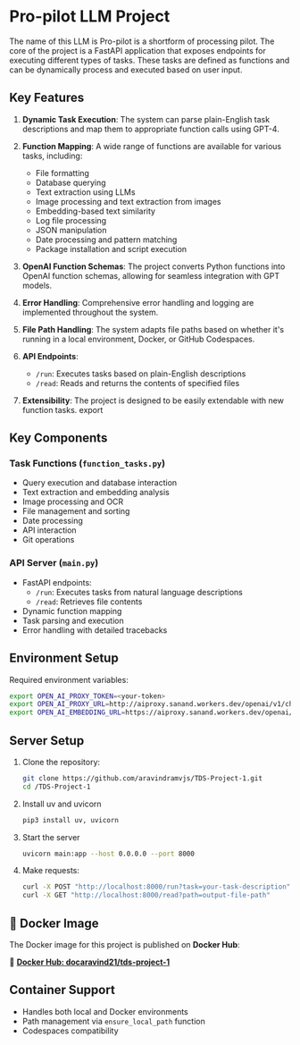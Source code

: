 # Pro-pilot LLM Project
The name of this LLM is Pro-pilot is a shortform of processing pilot. The core of the project is a FastAPI application that exposes endpoints for executing different types of tasks. These tasks are defined as functions and can be dynamically process and executed based on user input.

## Key Features

1. **Dynamic Task Execution**: The system can parse plain-English task descriptions and map them to appropriate function calls using GPT-4.

2. **Function Mapping**: A wide range of functions are available for various tasks, including:
   - File formatting
   - Database querying
   - Text extraction using LLMs
   - Image processing and text extraction from images
   - Embedding-based text similarity
   - Log file processing
   - JSON manipulation
   - Date processing and pattern matching
   - Package installation and script execution

3. **OpenAI Function Schemas**: The project converts Python functions into OpenAI function schemas, allowing for seamless integration with GPT models.

4. **Error Handling**: Comprehensive error handling and logging are implemented throughout the system.

5. **File Path Handling**: The system adapts file paths based on whether it's running in a local environment, Docker, or GitHub Codespaces.

6. **API Endpoints**: 
   - `/run`: Executes tasks based on plain-English descriptions
   - `/read`: Reads and returns the contents of specified files

7. **Extensibility**: The project is designed to be easily extendable with new function tasks.
export 

## Key Components

### Task Functions (`function_tasks.py`)
- Query execution and database interaction
- Text extraction and embedding analysis
- Image processing and OCR
- File management and sorting
- Date processing
- API interaction
- Git operations

### API Server (`main.py`)
- FastAPI endpoints:
  - `/run`: Executes tasks from natural language descriptions
  - `/read`: Retrieves file contents
- Dynamic function mapping
- Task parsing and execution
- Error handling with detailed tracebacks

## Environment Setup

Required environment variables:
```bash
export OPEN_AI_PROXY_TOKEN=<your-token>
export OPEN_AI_PROXY_URL=http://aiproxy.sanand.workers.dev/openai/v1/chat/completions
export OPEN_AI_EMBEDDING_URL=https://aiproxy.sanand.workers.dev/openai/v1/embeddings
```

## Server Setup

1. Clone the repository:
   ```bash
   git clone https://github.com/aravindramvjs/TDS-Project-1.git
   cd /TDS-Project-1
   ```

2. Install uv and uvicorn
    ```bash
    pip3 install uv, uvicorn
    ```

3. Start the server
    ```bash
    uvicorn main:app --host 0.0.0.0 --port 8000
    ```

3. Make requests:
    ```bash
    curl -X POST "http://localhost:8000/run?task=your-task-description"
    curl -X GET "http://localhost:8000/read?path=output-file-path"
    ```

## 🐳 Docker Image

The Docker image for this project is published on **Docker Hub**:

🔗 **[Docker Hub: docaravind21/tds-project-1](https://hub.docker.com/repository/docker/docaravind21/tds-project-1/general)**
## Container Support
- Handles both local and Docker environments
- Path management via `ensure_local_path` function
- Codespaces compatibility




